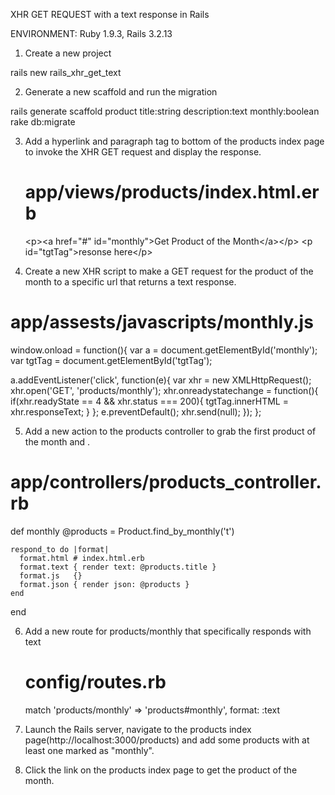 XHR GET REQUEST with a text response in Rails

ENVIRONMENT: Ruby 1.9.3, Rails 3.2.13


1. Create a new project

  rails new rails_xhr_get_text

2. Generate a new scaffold and run the migration

  rails generate scaffold product title:string description:text monthly:boolean
  rake db:migrate

3. Add a hyperlink and paragraph tag to bottom of the products index page to
   invoke the XHR GET request and display the response.

   # app/views/products/index.html.erb
   &lt;p>&lt;a href="#" id="monthly">Get Product of the Month&lt;/a>&lt;/p>
   &lt;p id="tgtTag">resonse here&lt;/p>

4. Create a new XHR script to make a GET request for the product of the month
   to a specific url that returns a text response.

# app/assests/javascripts/monthly.js
window.onload = function(){
  var a = document.getElementById('monthly');
  var tgtTag = document.getElementById('tgtTag');
   
  a.addEventListener('click', function(e){
    var xhr = new XMLHttpRequest();
    xhr.open('GET', 'products/monthly');
    xhr.onreadystatechange = function(){
      if(xhr.readyState == 4 && xhr.status === 200){
        tgtTag.innerHTML = xhr.responseText;
      }
    };
    e.preventDefault();
    xhr.send(null);
  });
};

5. Add a new action to the products controller to grab the first product
   of the month and .
  
  # app/controllers/products_controller.rb
  def monthly
    @products = Product.find_by_monthly('t')

    respond_to do |format|
      format.html # index.html.erb
      format.text { render text: @products.title }
      format.js   {}
      format.json { render json: @products }
    end
  end

6. Add a new route for products/monthly that specifically responds with text

   # config/routes.rb
   match 'products/monthly' => 'products#monthly', format: :text

7. Launch the Rails server, navigate to the products index page(http://localhost:3000/products) 
   and add some products with at least one marked as "monthly". 

8. Click the link on the products index page to get the product of the month.


